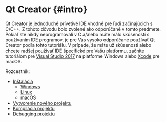 # Qt Creator {#intro}

Qt Creator je jednoduché prívetivé IDE vhodné pre ľudí začínajúcich s C/C++. Z tohoto dôvodu bolo zvolené ako odporúčané v tomto predmete. Pokiaľ ste nikdy neprogramovali v C a/alebo máte málo skúseností s používaním IDE programov, je pre Vás vysoko odporúčané používať Qt Creator podľa tohto tutoriálu. V prípade, že máte už skúsenosti alebo chcete radšej používať IDE špecifické pre Vašu platformu, začnite tutoriálom pre [Visual Studio 2017](../visual-studio-2015/README.md) na platforme Windows alebo [Xcode](../xcode/README.md) pre macOS.

Rozcestník:

* [Inštalácia](../qt-creator/installation.md)
  * [Windows](../qt-creator/installation-windows.md)
  * [Linux](../qt-creator/installation-linux.md)
  * [macOS](../qt-creator/installation-macosx.md)
* [Vytvorenie nového projektu](../qt-creator/create.md)
* [Kompilácia projektu](../qt-creator/compilation.md)
* [Debugging projektu](../qt-creator/debug.md)



